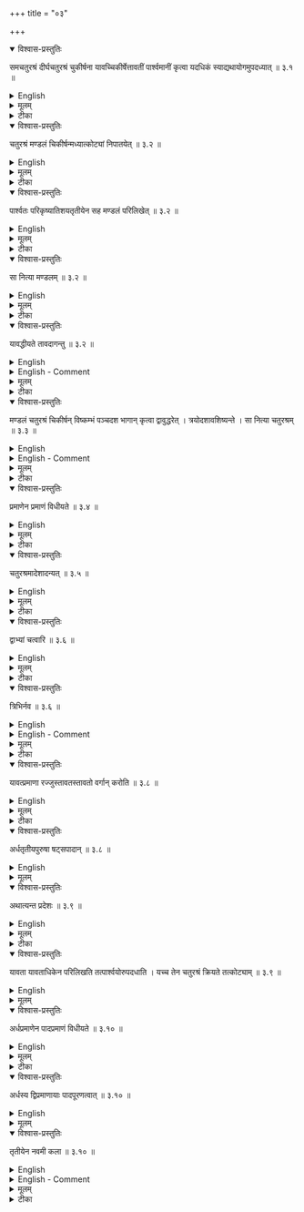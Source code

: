 +++
title = "०३"

+++


<details open><summary>विश्वास-प्रस्तुतिः</summary>

समचतुरश्रं दीर्घचतुरश्रं चुकीर्षना यावच्चिकीर्षेत्तावतीं पार्श्वमानीं कृत्वा यदधिकं स्याद्यथायोगमुपदध्यात् ॥ ३.१ ॥
</details>

<details><summary>English</summary>

If it is desired to transform a square into a rectangle, the side is made as long as desired; (after diagonal intersection), what remains as excess portion is to be placed where it fits. (Like Bśl. 2.4, the rule is defective and does not lead to proper geometrical operation).
</details>

<details><summary>मूलम्</summary>

समचतुरश्रं दीर्घचतुरश्रं चुकीर्षना यावच्चिकीर्षेत्तावतीं पार्श्वमानीं कृत्वा यदधिकं स्याद्यथायोगमुपदध्यात् ॥ ३.१ ॥
</details>

<details><summary>टीका</summary>

समचतुरश्रं दीर्घचतुरश्रं कर्तुमिच्छन् यावता दीर्घभूतेन प्रयोजनं तावत्पार्श्वमालिख्य यदधिकक्षेत्रं तद्यथायोगं यथा तत्क्षेत्रं चुज्यते तथा क्षिपेत् ।
चतुरश्रं विभज्य उभयतःप्रौगे विनियोगः, अवकीर्णिपशौ च ।



करविन्दीया व्याख्या

समचतुरश्रं द्विधा कृत्वा तस्यैकस्मिन् भागे भागान्तरस्योपर्युपरि निहिते दीर्घचतुरश्रं भवतीति मन्वानस्तस्य प्रकारमाह

समचतुहश्रंौपदध्यात्समेति ।
तिर्यङ्भान्या अपच्छिद्य शेषं विभजेदित्येव ।
समचतुरश्रं दीर्घचतुरश्रं कर्दुमिच्छन् समचतुरश्रं त्रिभागाद्विभागार्धादीनामन्यतमेनैकांशेन परिमिततिर्यक्प्रमाणं दीर्घचतुरश्रङ्कर्तुमिच्छति तावत्या तिर्यङ्भान्या समचतुरश्रमेकतोऽपच्छिद्य शेषस्य समचतुरश्रकरणीसमां पार्श्वमानीं तावतीमुक्तया तिर्यङ्भान्या समचतुरश्रं कृत्वा तत्र शेषं विभज्य यदधिकं स्यात्तद्यथायोगमुपदध्यात् ।
अधिकस्य यथा विभागे कृते विभागा एकैकशो वा सर्वाः संहस्य वा भागान्तरस्योपरि निधीयमानास्तद्विस्तारं व्याप्यान्योन्यसंघटितास्तद्दीर्घं संपादयन्ति तथा विभज्य सर्वं शेषं भागान्तरस्योपरि निदध्यादिति ।
अयमर्थःसमचतुरश्रं दीर्घचतुरश्रं चिकीर्षन् क्त्रियमाणस्य चिकीर्षितविस्तारप्रमाणया तिर्यङ्भान्या समचतुरश्रमेकतोऽवच्छिद्य शिष्टस्य च पार्श्वमानीं तावतीं कृत्वा तदधिमेकयानेकया वा विभज्य तेसर्वे भागा दीर्घचतुरश्रं यथा संपादयन्ति तथा सर्वशेषं भागान्तरस्योपर्युपरि निदध्यादिति ।
अत्राधिकृते शेषशब्दे कर्मवाचिन्यपि सन्निधेःसामर्थ्याच्च तस्य षष्ठ्यर्थोऽपिप्रतीयते ।
तावतीमित्यादिशब्दस्य शेषसंबन्धित्वे सामञ्जस्याद्यावच्चिकीर्षेदित्यपि दीर्घविस्तारविषयःस्यात् ।
एक एव न्या यो दीर्घस्यापि दीर्घवीधाववगन्तव्यः ।



तत्र श्लोकाः

चतुरश्रं समं द्वैधं कृत्वा भागान्तरोपरि ।

क्षिप्ते भागान्तरे दीर्घचतुरश्रं तु तद्धवेत् ॥


करिष्यमाणदीर्घस्य विस्तारसमपार्श्वकम् ।

विभज्य शेषमधिकं यथायोगं हि तत्क्रिया ॥


तावती पार्श्वमान्याश्च शेषस्याञ्जस्यभागतः ।

करिष्यमाणदीर्घस्य तिर्यग्यावच्चिकीर्षितम् ॥


सुन्दरराजीया

(समचतुरश्रौपदध्यात्)

अयमत्र प्रकारः यावदिच्छं पार्श्वमान्या प्राच्यौ वर्धयित्वा उत्तरपूर्वां कर्णरज्जुमायच्छेत्, सा दीर्घचतुरश्रमध्यस्थायां समचतुरश्रतिर्यङ्भान्यां यत्र निपतति तत उत्तरं हित्वा दक्षिणांशं तिर्यङ्भानीं कुर्यात्, तद्दीर्घचतुरश्रं भवति ।
दीर्घस्य दीर्घकहणेऽप्ययमेव प्रकारः ॥


कपर्दिभाष्यम्
___________________________________________________________
</details>

<details open><summary>विश्वास-प्रस्तुतिः</summary>

चतुरश्रं मण्डलं चिकीर्षन्मध्यात्कोट्यां निपातयेत् ॥ ३.२  ॥
</details>

<details><summary>English</summary>

If it is desired to transform a square into a circle, a cord is stretched from the centre (of the square) upto its corner (so as to measure out a length equal to half the diagonal). 
</details>

<details><summary>मूलम्</summary>

चतुरश्रं मण्डलं चिकीर्षन्मध्यात्कोट्यां निपातयेत् ॥ ३.२  ॥
</details>

<details><summary>टीका</summary>

यच्चतुरश्रं मण्डलं कर्तुमिच्छेत् ।
रथचक्त्रचिदादौ विनियोगः ।
मध्यात्कोट्चां निपातयेत्मध्यमे शङ्कौ पाशं प्रतिमुच्य कोट्यामायच्छेत्कर्णेनाऽयच्छेत् ।
अपसार्य तत्र लक्षणं कृत्वा
</details>

<details open><summary>विश्वास-प्रस्तुतिः</summary>

पार्श्वतः परिकृष्यातिशयतृतीयेन सह मण्डलं परिलिखेत् ॥ ३.२  ॥
</details>

<details><summary>English</summary>

It is (then) stretched (from the centre) towards the (eastern) side. With one-third of the excess part (lying outside the eastern side) added (to the portion of the cord between the centre and the side), the (required) circle is drawn. 
</details>

<details><summary>मूलम्</summary>

पार्श्वतः परिकृष्यातिशयतृतीयेन सह मण्डलं परिलिखेत् ॥ ३.२  ॥
</details>

<details><summary>टीका</summary>

तेनैव लक्षणेन पार्श्वतः आकर्षेत् ।
परिकृष्टं यावच्च तुरश्रमतीत्य शेते सोऽतिशयः ।
तस्यातिशयस्य तृतीयेन सह चतुरश्रार्घेन मण्डलं परिलिखेत्सर्वतो लिखेत् ।
</details>

<details open><summary>विश्वास-प्रस्तुतिः</summary>

सा नित्या मण्डलम्  ॥ ३.२  ॥
</details>

<details><summary>English</summary>

This is the (approximate) circle, 
</details>

<details><summary>मूलम्</summary>

सा नित्या मण्डलम्  ॥ ३.२  ॥
</details>

<details><summary>टीका</summary>

सानित्या मण्डलं करोति ।
अनित्या सथूला ॥
</details>

<details open><summary>विश्वास-प्रस्तुतिः</summary>

यावद्धीयते तावदागन्तु  ॥ ३.२  ॥
</details>

<details><summary>English</summary>

for (almost) as much is added as is cut off (from the corners of the square).
</details>

<details><summary>English - Comment</summary>

3.1-3.2. Square into a rectangle and circle. The sūtra Ãśl. 3.1 describes the method of transformation of a square into a rectangle. This has been discussed in detail under Bśl. 2.3-2.4. The methods of transformation from square into a circle given in Asl. 3.2 and B§l. 2.9 are exactly the same; for discussion, vide B§l. 2.9. 
</details>

<details><summary>मूलम्</summary>

यावद्धीयते तावदागन्तु  ॥ ३.२  ॥
</details>

<details><summary>टीका</summary>

स्त्रक्तिषु यावद्धीयते तावत्पार्श्वे न गच्छति ।
एतच्च वचनमासन्नतरत्वख्यापनार्थम् ।


करविन्दीया व्याख्या

(चतुरश्रं मण्डलंतावदागन्तु)

समचतुरश्रं मण्डलं चिकीर्षन कर्तुमिच्छन् तस्य चतुरश्रस्याक्ष्णयारज्वर्घप्रमाणात्किञ्चिदधिकामेकतःपाशां रज्जुं मीत्वा तत्पाशं चतुरश्रस्य मध्यमे शक्ङौ प्रतिमुच्य तामक्ष्णयाकोट्यां निपात्य तत्र लक्षणं कृत्वा पार्श्वप्रदेशादतिरिक्तलक्षणयोरन्तरालं त्रेधा विभज्य अन्ततो द्वौ भागावुत्सृज्य भागेनैकेन सहितायां चतुरश्रार्द्धप्रमाणया रज्ज्वा यथा भूमिमण्डलं भवति तथा परितःसर्वतो लिखेत् ।
एवं कृते सा नित्या मण्डलंचतुरश्रक्षेत्रतिल्यक्षेत्रं भवति ।
सा नित्यासा भूमिर्नित्या, यावत्चतुरश्रे भूमिः मण्डलेऽपि सा भवती त्यर्थः ।
तत्र हेतुमाहयावद्धीयते तावदागन्तुयावत्प्रमाणं क्षेत्रं हीयते हीयमानतया (इति) टृश्येत चतुरशभक्तिषु तावन्मण्डलस्य पार्श्वेष्वागन्तु टृश्यते, तस्मान्नित्येति ।
ननु विष्कम्भार्धेन परिणाहार्धमभ्यस्य फलावगतिरित्यनेन न्यायेन भूमेः नात्यन्ततुल्यता, तत्कथं नित्येति? उच्यतेयद्यप्यनित्या, तथाप्यन्येषामुपायान्तराणामतिस्थूलत्वादस्य चोपायस्यासन्नत्वात्सम्यगुपायस्य वहुप्रयत्नसाध्यत्वेन अशक्यत्वाच्चैवं वदत आचार्यस्यायमेवोपायःसाधुरित्यभिप्रायः ।
यावदिह हीयते तावदागन्तु इति

तयोरल्पवैषम्यात्तावदेवेति ।
प्रवृत्तिरोचनार्थमनित्यापि नित्येत्युक्तेत्यदोषः ।
अथवा या रज्जुर्मण्डलं करोति सा रज्जुरिति रज्ज्वभिप्रायोऽपि तच्छब्दः ।



सुन्दरराजीया व्याख्या

(चतुरश्रं मण्डलंतवदागन्तु)

चतुरश्रमध्ये शङ्कुं निहत्य तस्मिन् रज्जुं प्रतिमुच्य कोट्यामक्ष्णयां निपात्य चिह्नं कृत्वा पार्श्वे कृत्वा पार्श्व च परिकृष्य तस्मिन् चिह्नं कृत्वा चुह्नयोरन्तरालं त्रेधा कृत्वा एकभागसहितेन चतुरश्रार्घेन मण्डलं परिलिखेत्सा रज्जुरनित्या मण्डलं करोति यावद्धीयते कोटिषु तावत्प्रमाणं पार्श्वष्वागच्छति ॥


कपर्दिभाष्यम्
</details>

<details open><summary>विश्वास-प्रस्तुतिः</summary>

मण्डलं चतुरश्रं चिकीर्षन् विष्कम्भं पञ्चदश भागान् कृत्वा द्वावुद्धरेत् । त्रयोदशावशिष्यन्ते । सा नित्या चतुरश्रम्  ॥ ३.३ ॥
</details>

<details><summary>English</summary>

To transform a circle into a square, the diameter is divided into fifteen parts and two of them are removed, leaving thirteen parts. This gives the approximate (side of the) square (desired).
</details>

<details><summary>English - Comment</summary>

3.3. Circle into a square. This is the same as that of Bśl. 2.10-2.11 (second method). 
</details>

<details><summary>मूलम्</summary>

मण्डलं चतुरश्रं चिकीर्षन् विष्कम्भं पञ्चदश भागान् कृत्वा द्वावुद्धरेत् । त्रयोदशावशिष्यन्ते । सा नित्या चतुरश्रम्  ॥ ३.३ ॥
</details>

<details><summary>टीका</summary>

मण्डलं चतुरश्रं कर्तुमिच्छन्मण्डलस्य विष्कभ्यं व्यासं पञ्चदशधा विभज्य द्वौ भागौ त्यजेत् ।
त्रयोदशभागाःशिष्यन्ते ।
तैस्त्रयोदशभिर्मिता रज्जुः तावत्क्षेत्रं चतुरश्रं करोति ।
सा चानित्या स्थूलतरा ।
त्रयोदशावशिष्यन्त इति वचनं शुल्बान्तरोक्तादपि मानसं वरमिति ख्यापनार्थम् ।
तीव्रसुतसोमे विनियोगः ।
तत्र प्राच्येकादशिनि मातव्या ।
तत्राङ्गुलेन प्रादेशमात्रं वेदिखण्डमुपादातव्यम् ।
यदि द्वादशाङ्गुला उपरवाः अर्धप्रादेशाङ्कोर्दक्षिणतःषडङ्गुले शङ्कुं निहत्य तावद्वयास चतुस्त्रिंशत्प्रक्रमायामा प्राची वेदिर्मन्तव्या ।
दशानां क्षेत्रम् ।
सूत्रकारोपदेशेन पञ्चशतानि चत्वारिंशदधिकानि अङ्गुलक्षेत्राणि ।
तदर्धाङ्गुलं गृह्यते ।
तेन वेदिच्छेदोर्ऽधमानेषु ।
पूर्वार्धानां वेदिसंस्कारो न क्रियते ।
अतिरिक्तक्षेत्रं निरस्तं भवति ।
वेदेश्र्वावटेषु विच्छित्तिर्भवति



करविन्दीया व्याख्या

(मण्डलं चतुरश्रं चिकीर्षनचतुरश्रम्)

मण्डलस्य विस्तारप्रमाणं विष्कम्भः ।
तत्पञ्चदशधा विभज्य द्वौ भागावपनयेत् ।
शिष्टास्त्रयोदश भागाश्चतुरश्रस्य करणी भवति ।
अत्रापि सा नित्येत्यादि समानम् ।
तावेव चोद्यपरिहारौ ।



सुन्दरराजीया व्याख्या

(मण्डलं चतुरश्रं चिकीर्षनचतुरश्रम्)

त्रयोदश भागाः करणी चतुरश्रस्य अनित्या चतुरश्रं करोति ।
अनयोरनित्यत्वं विज्ञायते गणितविरोधात्परस्परविरोधाच्च ।
तथाहिसप्तविधस्य सारत्निप्रादेशस्य रथचक्रचितावग्नेः क्षेत्रं लक्षमष्टौ च सहस्राण्यङ्गुलयः, तस्य चतुरश्रीकृतस्य करणी त्रीणि शतान्यष्टाविंशतिश्र्वाङ्गुलयोर्ऽधद्वाविंशाश्र्व तिलाः ।
तस्मिन्नुक्तेन मर्गेण मण्डले कृते त्रीणि शतानि चतुःसप्ततिश्र्वाङ्गुलयो विष्कम्भो भवति ।
तस्य परिणाहःसहस्रं पञ्चसप्ततिशताङ्गुलयः ।
यथाऽहुः



चतुरधिकं शतमष्टगुणं द्वाषष्टिस्तथा सहस्राणाम् ।

अयुतद्वयविष्कम्भक्यासन्नो वृत्तपरिणाहः ॥


इति ।
अस्य मण्डलस्य फलं लक्षं नवसहस्रमष्टौ शतानि षष्टिश्वाङ्गुलयो टृश्यन्ते उक्तं च



समपरिणाहस्यार्धं विष्कम्भार्धहतमेव वृत्तफलम् ।

इति ।
एवमग्निक्षेत्रे रथचक्रचिदादौ मण्डले कृते षष्ट्यधिकानि अष्टशतानि सहस्रं चाङ्गुलयोऽतिरिच्यन्ते ।
तथा च परस्परविरोधः ।
अर्धद्वाविंशतितिलसहिताष्टाविंशतिशतत्रयाङ्गुलकरणीकस्याग्नेर्मण्डलीकृतस्य विष्कम्भः चतुःसप्ततिशतत्रयाङ्गुल उक्तः ।
तस्यैव मण्डलस्योक्तेन मार्गेण चतुरश्रीकरणे त्रीणि भवतीति पूर्वोक्तायाः करण्याःसाष्टादशतिलाश्चतस्रोऽङ्गुलयो हीयन्ते ।
तस्मात्सूक्ष्ममिच्छता चतुरश्रस्य मण्डलकरणे सूत्रोक्तादतिशयतृतीयभागसहिताद्विष्कम्भार्धादष्टादशशतांशस्त्याज्यः ।
एवं कृते रथचक्रचितौ बिष्कम्भः षट्रतिलोनैकसप्ततिशतत्रयाङ्गुलो भवति ।
परिणाहश्च पञ्चषष्टिशतसहस्राङ्गुलयः ।
तस्य मण्डलस्य समपरिणाहस्येत्यादिना पूर्वोक्तेन आनीतं फलं लक्षमष्टौ सहस्राणि भवन्ति ।
मण्डलस्यापि चतुरश्रकरणे सूत्रोक्ते विष्कम्भे स्वस्मात्त्रिगुणात्त्रयस्त्रिंशच्छतांशं युञ्ज्यात् ।
तत्र श्लोकाः



चतुरश्रमण्डलकृतौ त्यक्तव्योऽष्टादशशताशः ।
सूत्रोक्ताद्व्यासार्धाद्व्यासार्धं मण्डलस्यैतत् ॥१ ॥

चतुरश्रव्यासे वा त्रिंशशतांशं समाभ्यस्य ।
पुनरष्टमं च युञ्ज्याद्विष्कम्भो मण्डलस्यैषः ॥२ ॥

मण्डलचतुरश्रकृतौ विष्कम्भे सूत्रचोदिते युञ्ज्यात् ।
त्रिगुणात्स्वकात्र्रयस्त्रिंशत्सातिशयान्मण्डलस्यैतत् ॥३ ॥

मण्डलविष्कम्भाद्द्वात्रिंशशतांशकं परित्यज्य ।
शिष्टान्नवमं जह्याच्चतुरश्रस्यैष विष्कम्भः ॥४ ॥

एवं कृते हि वह्नावेकशतविधेऽपि वृत्तविष्कम्भे ।
स तिलद्वितयविशेषो न च भवति परस्परधिरोधः ॥५ ॥


कपर्दिभाष्यम्
</details>

<details open><summary>विश्वास-प्रस्तुतिः</summary>

प्रमाणेन प्रमाणं विधीयते  ॥ ३.४ ॥
</details>

<details><summary>English</summary>

The (square) measure is to be done by means of the (linear) measure. 
</details>

<details><summary>मूलम्</summary>

प्रमाणेन प्रमाणं विधीयते  ॥ ३.४ ॥
</details>

<details><summary>टीका</summary>

चतुरश्रं प्रमीयते क्षेत्रमनेनेति प्रमाणं प्रक्रमादि ।
यत्र प्रमाणेनैव चोदना तत्र तेनैव चतुरश्रं विधीयत इति प्रत्येतव्यम् ।
पुरुषं दक्षिणे पक्षः इत्यादिषु च संख्या विवक्षिता ।



करविन्दीया व्याख्या

द्विकरणीप्रभृतयः करण्य उक्ताः तासां फलावगमायाहप्रमाणेनेति ।

(प्रमाणेन प्रमाणं विधीयते)

यत्र प्रमाणेनैकेन विमानं तत्र सर्वतस्तेनैकेन परिमितं चतुरश्रं फलं भवति यथा "पुरुषं दक्षिणे पक्षे" इत्यादि,

सुन्दरराजीया व्याख्या

चतुरश्राणां फलक्षेत्रमाह

(प्रमाणेन प्रमाणं विधीयते)

प्रमाणमात्रेण दण्डेन प्रमाणमात्रं क्षेत्रं विधीयतेक्रियते ।



कपर्दिभाष्यम्
</details>

<details open><summary>विश्वास-प्रस्तुतिः</summary>

चतुरश्रमादेशादन्यत् ॥ ३.५ ॥
</details>

<details><summary>English</summary>

A square (of unit area) is to be understood in the absence of anything to the contrary.
</details>

<details><summary>मूलम्</summary>

चतुरश्रमादेशादन्यत् ॥ ३.५ ॥
</details>

<details><summary>टीका</summary>

आदिशतीत्यादेशो विधिः ।
विधेरन्यद्धवतियत्र विधीयते तत्रान्यदपि भवति तेनैव प्रमाणेन गार्हपत्यचित्युपरवादिषु



करविन्दीया व्याख्या

(चतुरश्रमादेशादन्यत्)

आदिशतीत्यादेशःुपदेशः ।
तेनान्यच्चतुरश्रात्प्रागादिफलत्वमवगम्यते ।
अथवा आदिशतीत्यादेशोगणितशास्त्रम् ।
ततो विषमादीनां फलमवगन्तव्यमिति ।
उक्तं च तत्र सर्वेषां क्षेत्राणां प्रसार्य पार्श्वफलं तदभ्यासे इति, अस्यार्थःसर्वेषां विषमक्षेत्राणां पार्श्वेपार्श्वमानीतिर्यङ्भान्यौ प्रसार्यसंपाद्य ।
तदभ्यासेतयोरन्यान्यगुणकाले फलमवगन्तव्यमिति ।
त्रिकं द्विधा प्रच्छिद्यान्यतरच्छेदमन्यत्रोपदध्यात् ।
तत्र सा दीर्घा चतुरश्रा ।
"तथायुक्तां संचक्षते" वक्ष्यमाणेन न्यायेन फलावगमः, दीर्घचतुरश्रस्य पार्श्वमानीप्रमाणेन तिर्यङ्भानीप्रमाणमभ्यस्य फलावगमः ।
वृत्तस्य परिणाहार्धेन विष्कम्भार्धमभ्यस्य फलावगमः ।
शरार्धप्रमाणेन धनुरर्धमभ्यस्य धनुषः फलावगम इत्यादि गणितशास्त्रादवगन्तव्यमिति ।
प्रकृतमनुसरामः ॥


सुन्दरराजीया

(चतुरश्रमादेशादन्यत्)

सर्वत्र चतुरश्रमेव क्रियते तद्विधानादेव मण्डलादि ।



कपर्दिभाष्यम्
</details>

<details open><summary>विश्वास-प्रस्तुतिः</summary>

द्वाभ्यां चत्वारि  ॥ ३.६  ॥
</details>

<details><summary>English</summary>

(A cord of length) twice the measure produces four (square measures); 
</details>

<details><summary>मूलम्</summary>

द्वाभ्यां चत्वारि  ॥ ३.६  ॥
</details>

<details><summary>टीका</summary>

द्वाभ्यां प्रक्रमाभ्यां चतुरश्रे कृते चत्वारि पुरुषप्रमाणानि भवन्ति ।
मण्डलानां चतुरश्रकरणमुक्तम् ।
चतुरश्राणां मण्डलकरणमिदं नोक्तं इयत्या रज्ज्वा इयत्क्षेत्रं भवतीति ।
अत इदमुच्यते
</details>

<details open><summary>विश्वास-प्रस्तुतिः</summary>

त्रिभिर्नव  ॥ ३.६  ॥
</details>

<details><summary>English</summary>

thrice the measure nine (square measures).
</details>

<details><summary>English - Comment</summary>

3.4-3.6. Squares of different measures and enlargement of areas. One unit in length produces one square unit area; two units produce four square areas, and three units nine square areas, and so on. Pramāṇamātreṇa daṇḍena pramāṇamātram kṣetram vidhīyate | dvipramāṇena daṇḍena catvāri pramāṇakṣetrāni bhavanti (Sundararāja)a. The sutra Asl. 3.7 explains that if ABCD be a square of p units, it produces p2 unit squares. If ABCD be a rectangle whose length AB has p units and breadth BC q units, then ABCD contains pq unit square areas (Fig. 3). 

![](../images/fig3.png)

</details>

<details><summary>मूलम्</summary>

त्रिभिर्नव  ॥ ३.६  ॥
</details>

<details><summary>टीका</summary>

त्रिभिः प्रक्रमैः चतुरश्रे कृते नव पुरुषक्षेत्राणि भवन्ति ।
तथा भूमावालिख्य द्रष्टव्यम् ।



करविन्दीया व्याख्या

(द्वाभ्यांनव)

उपलब्धिः यत्र द्वाभ्यां द्विगुणप्रमाणेन विमानं तत्र सर्वतो द्विप्रमाणे चतुरश्रे द्विप्रमाणपरिमितानि चत्वारि चतुरश्राणि फलं भवति ।
त्रिप्रमाणे चतुरश्रे त्रिप्रमाणपरिमितानि नव चतुरश्राणि फलम् ।



सुन्दरराजीया व्याख्या

(द्वाभ्यांनव)
द्विप्रमाणेन दण्डेन चत्वारि प्रमाणक्षेत्राणि भवन्ति ।



कपर्दिभाष्यम्
</details>

<details open><summary>विश्वास-प्रस्तुतिः</summary>

यावत्प्रमाणा रज्जुस्तावतस्तावतो वर्गान् करोति  ॥ ३.८  ॥
</details>

<details><summary>English</summary>

The number of units of measure in a cord is to be squared (to get the area of the square in that measure). (Alternatively, as many units of measure there are in a cord so many rows of squares on each side will be in a square of side equal to the measuring cord.) This is the meaning.
</details>

<details><summary>मूलम्</summary>

यावत्प्रमाणा रज्जुस्तावतस्तावतो वर्गान् करोति  ॥ ३.८  ॥
</details>

<details><summary>टीका</summary>

यावत्प्रमाणायावदायामा रज्जुः तावतो वर्गान्करोतिपङ्क्तीः करोतियावत्संख्यायुक्तं प्रमाणं तावत्संख्यायुक्ताः पङ्क्तीः करोति ।
पञ्चमानां पञ्चसख्यायु क्तान्वर्गान्करोति ।
एवं सर्वत्र योजनीयम् ।



तथोपलब्धिः ।

भूमावालिख्य प्रेक्षिते तथैवोपलभ्यते ।
द्याभ्यां कृते उभयतो लिखैते चत्वारि शृङ्गाणि भवन्ति, पञ्चभिः कृते पञ्चधा, उभयतो लिखिते पञ्चविंशतिशृङ्गाणि भवन्ति ।
एवं सर्वत्र द्रष्टव्यम् ।



करविन्दीया व्याख्या

(यावत्प्रमाणा यथोपलब्धिः)

यावन्ति प्रमाणानि यस्या रज्ज्वाः सा रज्जुस्तावतस्तावतः प्रमाणसंख्यायुक्तान् तावतःतत्संख्यागुणितान्वर्गान् समचतुरश्रान् करोति ।
"वर्गसमचतुरश्रः" इति गणितशास्रेषु व्यवहारः ।
तथा चतुष्प्रमाणा रज्जुश्चतुर्भिर्गुणिताश्चतुरो वर्गान् षोडश करोति ।
पञ्चप्रमाणा पञ्चभिर्गुणितान् पञ्च वर्गान् पञ्चविंशतिं, षट्प्रमाणा एकोनपञ्चाशतं, अष्टप्रमाणा चतुःषष्टिं, नवप्रमाणा एकाशीतिं, दशप्रमाणा शतं, एकादशप्रमाणा एकविंशोत्तरशतं, द्वादशप्रमाणा चतुश्वत्वारिंशच्छतमि त्यादि द्रष्टव्यम् ।
प्रमाणमाहौपलब्धिस्तथातथोपलभ्यते ।
उक्तेष्वर्थेषु प्रत्यक्षं प्रमाणमित्यर्थः ।
तथा द्विप्रमाणं चतुरश्रं द्विधापच्छिद्य चत्वार्युपलभ्यन्ते ।
त्रिपमाणं त्रिधापच्छिद्य नव, चतुष्प्रमाणं चतुर्धापच्छिद्य षोडश, एवं पञ्चप्रमाणादि ष्वपि ।
तथा दीर्घस्याक्ष्णयारज्जुरित्यादिषु तथातथोपलभ्यन्ते ।
द्वाभ्यामेकमभ्यस्य फले द्वे उपलभ्येते ।
त्रिभिर्द्वे अभ्यस्य षट ।
चतुर्भिर्द्वे अभ्यस्याष्टौ ।
तथाहिद्विप्रमाणपार्श्वमानीकमेकप्रमाणतिर्यङ्भानीयकं द्विधापच्छिद्य द्वे उपलभ्येते ।
द्विप्रमाणपार्श्वमानीकं त्रिप्रमाणतिर्यङ्भानीकं प्रमाग्द्विधोदक त्रिधापच्छिद्य षडुपलभ्यन्ते ।
एवमन्येष्वपि पार्श्वमानीप्रमाणसङ्ख्ययोदगवच्छेदः तिर्यङ्भानीप्रमाणसङ्ख्यया प्रागवच्छेद इति कृत्वा फलावगमः ।



सुन्दरराजीया व्याख्या

(यावत्प्रमाणा तथोपलब्धिः)

चतुर्बिःषोडश पञ्चभिः पञ्चविंशतिरित्यादि ।
अत्र प्रमाणम्

तथोपलब्धिः ।



कपर्दिभाष्यम्

अध्यर्घपुरुषा रज्जुर्द्वै सवादौ करोति ।

अधिउपर्यर्धं यस्याःसा अध्यर्धा, तया कृते चतुरश्रे सवादौ द्वौ करोति (१ १ञ्२ न् १ १ञ्२ उ ९ञ्४ उ २ १ञ्४)एकस्य वर्गः एकः (१२ १)तस्याग्रतः पार्श्वतश्च द्वावर्धौ ।
पूर्वेण सह द्वौ, अर्धेन यच्चतुरश्रं कृतं, कोट्यां सपादम् ।
तेन पादौ द्वौ करोति ।
एवमेवोत्तरसूत्रं योजयितव्यम् ॥
</details>

<details open><summary>विश्वास-प्रस्तुतिः</summary>

अर्धतृतीयपुरुषा षट्सपादान्  ॥ ३.८  ॥
</details>

<details><summary>English</summary>

A cord 11⁄2 puruşa long makes 21 (square purușas); a cord of 21 purușas makes 61 (square puruṣas).
</details>

<details><summary>मूलम्</summary>

अर्धतृतीयपुरुषा षट्सपादान्  ॥ ३.८  ॥
</details>







<details open><summary>विश्वास-प्रस्तुतिः</summary>

अथात्यन्त प्रदेशः  ॥ ३.९  ॥
</details>

<details><summary>English</summary>

Now follows the method (of finding the area of a square) when the side is increased. 
</details>

<details><summary>मूलम्</summary>

अथात्यन्त प्रदेशः  ॥ ३.९  ॥
</details>

<details><summary>टीका</summary>

सार्वत्रिको विधिः (५ञ्२ न् ५ञ्२ उ ६ १ञ्४)
</details>

<details open><summary>विश्वास-प्रस्तुतिः</summary>

यावता यावताधिकेन परिलिखति तत्पार्श्वयोरुपदधाति । यच्च तेन चतुरश्रं क्रियते तत्कोट्याम्  ॥ ३.९  ॥
</details>

<details><summary>English</summary>

With the side (of the given square) and the length by which the side is increased is drawn (a rectangular area) which is placed on either side. (of the square). A square is formed with the length by which the side is increased and placed in the corner (to produce the enlarged square whose area is the sum of the given square, the two rectangles and the corner square piece).
</details>

<details><summary>मूलम्</summary>

यावता यावताधिकेन परिलिखति तत्पार्श्वयोरुपदधाति । यच्च तेन चतुरश्रं क्रियते तत्कोट्याम्  ॥ ३.९  ॥
</details>







<details open><summary>विश्वास-प्रस्तुतिः</summary>

अर्धप्रमाणेन पादप्रमाणं विधीयते  ॥ ३.१०  ॥
</details>

<details><summary>English</summary>

With half the side of a square, a square one-fourth in area is produced, 
</details>

<details><summary>मूलम्</summary>

अर्धप्रमाणेन पादप्रमाणं विधीयते  ॥ ३.१०  ॥
</details>

<details><summary>टीका</summary>

यावता थेदेनाधिकेन परिलिकिति तत्पार्श्वयोरग्रतश्वोपदधाति ।
यत्तेन चतुरश्रं क्रियते तत्कोट्यांेवं विहितेन यच्चतुरश्रं कोट्यां तेनैव सह साख्या बोद्धव्योति ।
मण्डलपूरणे चैकेनै कं भवति ।
अर्धे चार्धमिति कस्यचिभ्द्रान्तिःस्याततस्तं प्रत्याह



अर्धप्रमाणेन पादप्रमाणं विधीयते ।

प्रमाणस्यार्धप्रमाणेन पादप्रमाणं विधीयते ।
अस्यैव कारणमाह
</details>

<details open><summary>विश्वास-प्रस्तुतिः</summary>

अर्धस्य द्विप्रमाणायाः पादपूरणत्वात् ॥ ३.१०  ॥
</details>

<details><summary>English</summary>

because four such squares to complete the area (of the original square) are produced with twice the half side. 
</details>

<details><summary>मूलम्</summary>

अर्धस्य द्विप्रमाणायाः पादपूरणत्वात् ॥ ३.१०  ॥
</details>







<details open><summary>विश्वास-प्रस्तुतिः</summary>

तृतीयेन नवमी कला  ॥ ३.१०  ॥
</details>

<details><summary>English</summary>

With one-third the side of a square is produced its ninth part.
</details>


<details><summary>English - Comment</summary>

3.8--3.10. According to Kapardib : yāvatpramāṇa yāvadāyāmā rajjuḥ tāvato vargānkaroti pańkti karoti | yāvat saṇkhyā yuktam pramāņaṁ tāvat samkhyāyuktaḥ pańktiḥ karoti | pañcamānam pañcasaṇkhyā yuktānvargān karoti | This has been beautifully explained by Karavinda as follows: dvipramāṇapārśvamānikam- ekapramāṇatiryaṁmāniyakam dvidha' pacchidya dve upalabhyete | dvipramāņa pārśvamānikam tripramāṇa tiryanmānīkam prāk dvidhodak tridha' pacchidya şaḍupalabhyante / This result was also known to Baudhāyana who used the same method of division of square by parallel lines in connection with the construction of square garhapatya (Bśl. 7.4-7.8). 
a Aśl. Mysore 73, 55, 57. 
b Aśl. Mysore 73, 57. 
© Aśl., Mysore 73, 58 

Depending on the same analogy, sūtras Āśl. 3.8. and 3.10 explain that (11⁄2 a)2 21 a2, and (2 a)2 6a2, (a)2 

= 
a2, (a) 2 
Ja2 
The method of enlargement of a square of side a by an increment of length x is obtained by (a + x)2 : a2 + 2ax + x2, where ABCD is a square of side AB a, and BE DH increment x (Fig. 4). For obtaining (a + x)2, two rectangles of area ax are joined at two sides of the original square and a small square of side x is added at the corner. This formula is given by Euclid II.4. 

![](../images/fig4.png) 

</details>

<details><summary>मूलम्</summary>

तृतीयेन नवमी कला  ॥ ३.१०  ॥
</details>



<details><summary>टीका</summary>

अर्धस्य द्विप्रमाणा पुरुषमात्री ।
पादानां पूरणं यतः ।
तदुक्तं"द्वाभ्यां चत्वारि" इति ।
तृतीयेन नवमी कला, प्रमाणतृतीयेन नवमी कला  नवमोंऽश इत्यर्थः ।
तदप्युक्तं त्रिभिर्नवेति.

इत्यापस्तम्भसूत्रविवरणे कपर्दिभाष्ये

शुल्बाख्यप्रश्ने प्रथमः पटलः

तृतीयः खण्डः





करविन्दीया व्याख्या.

इदानीं सच्छेदप्रमाणमुच्यतेअध्यर्धेति ।



(अध्यर्धपुरुषा नवमी कला)

अध्यर्धपुरुषप्रमाणेनाध्यर्धपुरुषमभ्यस्य फलं द्वौ सपादौपादसहितौ द्वौपु रुषौ करोति ।
अर्धतृतीयपुरुषा षट्सपादान्, अर्धं तृतीयं येषां ते अर्धतृयीयाः, ते च प्रमाणं यस्याः सार्ऽधतृतीयपुरुषा ।
सा येनाभ्यस्ताः फलं सपादान् षद्पुरुषान् करोति ।
उपलब्धिरपि तथा अध्यर्धपुरुषचतुरश्रस्यार्धेन चैकेन चापच्छेदः प्राक्चोदक्च एक मे केन द्वावर्धौ पादश्व, एवमन्यदपि उभ्यतः सच्छेदे सपादरज्जुमध्यर्धं षोडशांशं करोति ।
चतुरश्रक्षेत्रविपृद्धौ वृद्धक्षेत्रपरिज्ञानप्रकारमाहअन्तःसमीपं प्रकरणं तदतीत्य वर्तत इत्यत्यन्तः अत्यन्तः प्रदेशः विधिर्यस्य सोऽत्यन्तप्रदेशःसार्वत्रिक इत्यर्थः ।
समचतुरश्र विषयोऽयम् ।
यावतायावत्प्रमाणेन, यावताधिकेनयावत्प्र माणोनाधिकेन ।
एको यावच्छब्दः प्रमाणमात्रविषयः, अन्यो यावच्छब्द आगन्दुविषयः ।
यावता प्रमाणेन यावन्मात्राधिकेनेत्यर्थः ।
परिलिखति यच्चतुरश्रकरणार्थं परिलिखति तत्र ततधिकमागन्तुमूलचतुरश्रक्षेत्रं पार्श्वयोः प्राची चोदीची च क्षेत्रमुपदधातिसंयोजयति ।
यच्च तेनधिकमात्रेण चतुरश्रं क्रियते तत्क्षेत्रं कोट्यां संयोजयति ।
एतदुक्तं भवतिसर्वत्र समचतुरश्रक्षेत्रविवृद्धौ विवृद्धस्य चतुरश्रस्य च दक्षिणप श्विम भागे मूलप्रमाणकृतचतुरश्रं परिकल्प्य तस्यतस्य पूर्वोत्तरपार्श्वयोस्तत्पार्श्वमितपार्श्वमानीकं प्रमाणाधिकमात्रतिर्यङ्भानीकं क्षेत्रं परिकल्प्य यच्च तेना धिकमात्रेण एकेनैकं द्वाभ्यां चत्वारि त्रिभिर्नवेत्यादिफलकरणं चतुरश्रं क्रियते तत्क्षेत्रं प्रागुदक्कोट्या परिकल्पयेदिति ।
एवं सर्वत्र समचतुरश्रस्य क्षेत्रवृद्धौ क्षेत्रस्य परिगणनं कुर्यादित्यर्थः ।

अर्धप्रमाणेनप्रमाणार्धेनापादप्रमाणंपादोऽत्र चतुर्थोभागः, तत्प्रमाणं विधीयते संपाद्यते प्रमाणार्धमितं क्षेत्रं प्रमेयस्य चतु र्थभागो बवति ।
कुतः? अर्धस्य द्विप्रमाणायाः पादपूरणत्वातर्धस्य द्विप्रमाणकतया भूमेश्चतुर्भागः पूर्यते ।

तृतीयेन नवमी कलाप्रमाणतृतीयेन क्षेत्रस्य नवमोंऽशः पूर्यते ।
उपलब्धि स्तथा ।
एकप्रमाणाया भूमेरर्धेन प्राक्योदक्चापच्छेदे कृतेर्ऽधप्रमाणकृता भूमिरेकप्रमाणायाः पादो दृश्यते, तस्या एवं प्राक्चोदक्चापच्छेदे प्रमाणतृतीयमिता भूमिरेकप्रमाणाया नवमाशो दृश्यते ।
तथा चतुर्थेन षोडश कला, पञ्चमेन पञ्चविंशतिकला, षष्ठेन षट्रत्रिंशोंऽशः पूर्यते ।
एवमन्यान्यपि छेदफलानि द्रष्टव्यानि ॥


इति श्रीकरविन्दस्वामिकृतायां शुल्बप्रदीपिकायां प्रथमः पटलः.





सुन्दरराजीया व्याख्या

अथ सच्छेदानां फलमाह

(अध्यर्धपुरुषा षट्सपादान्)

एवं अर्धचतुर्थपुरुषाद्दादश सपादान्, अर्धपञ्चमपुरुषा विंशतिं सपादानित्यादि ।
सपादपुरुषा अध्यर्धं षोडशभागं चेत्यादि द्रष्टव्यम् ।

सार्वत्रिकोऽयं विधिःकृत्स्नं चतुरश्रं वर्धयितुमिच्छन् यावता प्रमाणेन वर्धयितुमिच्छति तत्पुरस्तादुत्तरतश्वोपदधाति ।
अधिकप्रमाणेन यच्चतुरश्रं क्रियते तदुत्तरपूर्वस्यां कोट्याम् ।
इदानीं तच्छेदानां फलमाह

(अथात्यन्तप्रदेशः)

द्विप्रमाणाया रज्ज्वाः अर्धस्य प्रमाणमात्रस्य पादपूरण त्वात् ।
द्विप्रमा णाया रज्ज्वाः फलं चत्वारि ।
तस्य पाद एकम्, तस्य पूरणत्वादित्यर्थः ॥


(तृतीये नवमी कला)

कलाभागस्त्रिप्रमाणायास्तत्तृतीयस्य नवमपूणत्वादिति गम्यमानत्वान्नोक्तम् ।
चतुर्थेन षोडश, पञ्चमेन पञ्चविंशतिरित्यादि द्रष्टव्यम् ॥


इति सुन्दरराजीये आपस्तम्बशुल्बसूत्रव्याख्याने

शुल्बप्रदीपे प्रथमः पटलः

</details>
